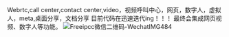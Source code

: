 Webrtc,call center,contact center,video，视频呼叫中心，网页，数字人，虚拟人，meta,桌面分享，文档分享
目前代码在迅速迭代ing！！！
最终会集成网页视频、数字人等功能。
![Freeipcc微信二维码-WechatIMG484](https://github.com/user-attachments/assets/74afadc8-9fc9-468c-9f58-c1cb95f15f7b)
